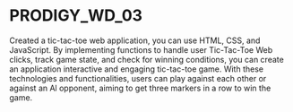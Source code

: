# PRODIGY_WD_03

Created a tic-tac-toe web application, you can use HTML, CSS, and JavaScript.
By implementing functions to handle user Tic-Tac-Toe Web clicks, track game state, and check for winning conditions, you can create an application interactive and engaging tic-tac-toe game. With these technologies and functionalities, users can play against each other or against an Al opponent, aiming to get three markers in a row to win the game.
